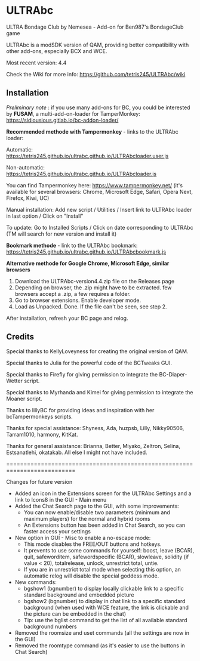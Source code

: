# ULTRAbc

ULTRA Bondage Club by Nemesea - Add-on for Ben987's BondageClub game

ULTRAbc is a modSDK version of QAM, providing better compatibility with other add-ons, especially BCX and WCE.

Most recent version: 4.4

Check the Wiki for more info: https://github.com/tetris245/ULTRAbc/wiki

## Installation 

*Preliminary note* : if you use many add-ons for BC, you could be interested by **FUSAM**, a multi-add-on-loader for TamperMonkey: https://sidiousious.gitlab.io/bc-addon-loader/

**Recommended methode with Tampermonkey** - links to the ULTRAbc loader: 

Automatic: https://tetris245.github.io/ultrabc.github.io/ULTRAbcloader.user.js

Non-automatic: https://tetris245.github.io/ultrabc.github.io/ULTRAbcloader.js

You can find Tampermonkey here: https://www.tampermonkey.net/ (it's available for several browsers: Chrome, Microsoft Edge, Safari, Opera Next, Firefox, Kiwi, UC)

Manual installation: Add new script / Utilities / Insert link to ULTRAbc loader in last option / Click on "Install"

To update: Go to Installed Scripts / Click on date corresponding to ULTRAbc (TM will search for new version and install it)

**Bookmark methode** - link to the ULTRAbc bookmark: https://tetris245.github.io/ultrabc.github.io/ULTRAbcbookmark.js

**Alternative methode for Google Chrome, Microsoft Edge, similar browsers**
1. Download the ULTRAbc-version4.4.zip file on the Releases page
2. Depending on browser, the .zip might have to be extracted. few browsers accept a .zip, a few requires a folder.
3. Go to browser extensions. Enable developer mode.
4. Load as Unpacked. Done. If the file can't be seen, see step 2.

After installation, refresh your BC page and relog.

## Credits

Special thanks to KellyLoveyness for creating the original version of QAM.

Special thanks to Julia for the powerful code of the BCTweaks GUI.

Special thanks to Firefly for giving permission to integrate the BC-Diaper-Wetter script.

Special thanks to Myrhanda and Kimei for giving permission to integrate the Moaner script.

Thanks to lillyBC for providing ideas and inspiration with her bcTampermonkeys scripts.

Thanks for special assistance:
Shyness, Ada, huzpsb, Lilly, Nikky90506, Tarram1010, harmony, KitKat.

Thanks for general assistance:
Brianna, Better, Miyako, Zeltron, Selina, Estsanatlehi, okatakab.
All else I might not have included.



==========================================================================

Changes for future version

* Added an icon in the Extensions screen for the ULTRAbc Settings and a link to Icons8 in the GUI - Main menu
* Added the Chat Search page to the GUI, with some improvements:
  - You can now enable/disable two parameters (minimum and maximum players) for the normal and hybrid rooms
  - An Extensions button has been added in Chat Search, so you can faster access your settings
* New option in GUI - Misc to enable a no-escape mode:
  - This mode disables the FREE/OUT buttons and hotkeys.
  - It prevents to use some commands for yourself: boost, leave (BCAR), quit, safeworditem, safewordspecific (BCAR), slowleave, solidity (if value < 20), totalrelease, unlock, unrestrict total, untie.
  - If you are in unrestrict total mode when selecting this option, an automatic relog will disable the special goddess mode.
* New commands:
  - bgshow1 (bgnumber) to display locally clickable link to a specific standard background and embedded picture
  - bgshow2 (bgnumber) to display in chat link to a specific standard background (when used with WCE feature, the link is clickable and the picture can be embedded in the chat)
  - Tip: use the bglist command to get the list of all available standard background numbers
* Removed the roomsize and uset commands (all the settings are now in the GUI)
* Removed the roomtype command (as it's easier to use the buttons in Chat Search)


